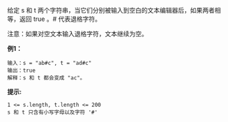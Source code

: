 给定 s 和 t 两个字符串，当它们分别被输入到空白的文本编辑器后，如果两者相等，返回 true 。# 代表退格字符。

注意：如果对空文本输入退格字符，文本继续为空。

**例1：**
```
输入：s = "ab#c", t = "ad#c"
输出：true
解释：s 和 t 都会变成 "ac"。
```


**提示:**
```
1 <= s.length, t.length <= 200
s 和 t 只含有小写字母以及字符 '#'
```

